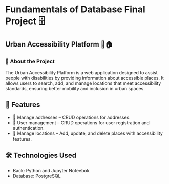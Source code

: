 # Fundamentals of Database Final Project 🗄️
## Urban Accessibility Platform 🦽🏠 
### 📌 About the Project
  The Urban Accessibility Platform is a web application designed to assist people with disabilities by providing information about accessible places. It allows users to search,     add, and manage locations that meet accessibility standards, ensuring better mobility and inclusion in urban spaces.

## 🚀 Features
  - 🔎 Manage addresses – CRUD operations for addresses.
  - 👤 User management – CRUD operations for user registration and authentication.
  - 📍 Manage locations – Add, update, and delete places with accessibility features.
## 🛠️ Technologies Used
  - Back: Python and Jupyter Noteebok
  - Database: PostgreSQL
